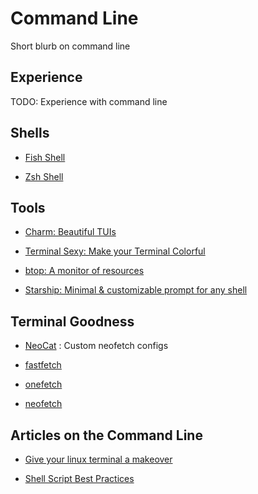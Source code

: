 # Command Line

Short blurb on command line

## Experience

TODO: Experience with command line

## Shells

- [Fish Shell](https://github.com/fish-shell/fish-shell)

- [Zsh Shell](https://github.com/ohmyzsh/ohmyzsh)

## Tools

- [Charm: Beautiful TUIs](https://charm.sh/)

- [Terminal Sexy: Make your Terminal Colorful](https://terminal.sexy/)

- [btop: A monitor of resources](https://github.com/aristocratos/btop)

- [Starship: Minimal & customizable prompt for any shell](https://github.com/starship/starship)

## Terminal Goodness

- [NeoCat](https://github.com/m3tozz/NeoCat) : Custom neofetch configs

- [fastfetch](https://github.com/fastfetch-cli/fastfetch)

- [onefetch](https://github.com/o2sh/onefetch)

- [neofetch](https://github.com/dylanaraps/neofetch)

## Articles on the Command Line

- [Give your linux terminal a makeover](https://www.roboleary.net/2021/06/09/give-your-terminal-a-makeover.html)

- [Shell Script Best Practices](https://sharats.me/posts/shell-script-best-practices/)